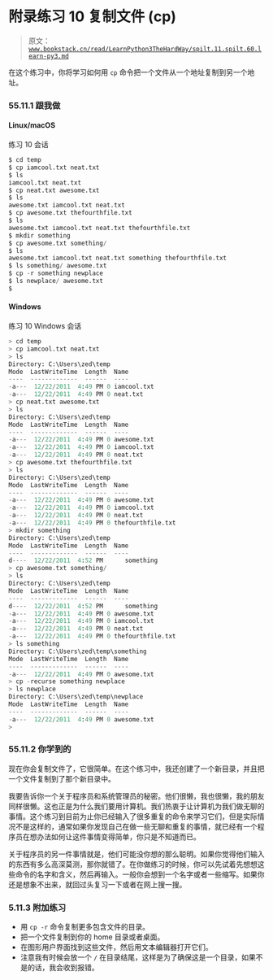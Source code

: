 # 附录练习 10 复制文件 (cp)

> 原文：[`www.bookstack.cn/read/LearnPython3TheHardWay/spilt.11.spilt.60.learn-py3.md`](https://www.bookstack.cn/read/LearnPython3TheHardWay/spilt.11.spilt.60.learn-py3.md)

在这个练习中，你将学习如何用 `cp` 命令把一个文件从一个地址复制到另一个地址。

### 55.11.1 跟我做

#### Linux/macOS

练习 10 会话

```py
$ cd temp
$ cp iamcool.txt neat.txt
$ ls
iamcool.txt neat.txt
$ cp neat.txt awesome.txt
$ ls
awesome.txt iamcool.txt neat.txt
$ cp awesome.txt thefourthfile.txt
$ ls
awesome.txt iamcool.txt neat.txt thefourthfile.txt
$ mkdir something
$ cp awesome.txt something/
$ ls
awesome.txt iamcool.txt neat.txt something thefourthfile.txt
$ ls something/ awesome.txt
$ cp -r something newplace
$ ls newplace/ awesome.txt
$
```

#### Windows

练习 10 Windows 会话

```py
> cd temp
> cp iamcool.txt neat.txt
> ls
Directory: C:\Users\zed\temp
Mode  LastWriteTime  Length  Name
----  -------------  ------  ----
-a---  12/22/2011  4:49 PM 0 iamcool.txt
-a---  12/22/2011  4:49 PM 0 neat.txt
> cp neat.txt awesome.txt
> ls
Directory: C:\Users\zed\temp
Mode  LastWriteTime  Length  Name
----  -------------  ------  ----
-a---  12/22/2011  4:49 PM 0 awesome.txt
-a---  12/22/2011  4:49 PM 0 iamcool.txt
-a---  12/22/2011  4:49 PM 0 neat.txt
> cp awesome.txt thefourthfile.txt
> ls
Directory: C:\Users\zed\temp
Mode  LastWriteTime  Length  Name
----  -------------  ------  ----
-a---  12/22/2011  4:49 PM 0 awesome.txt
-a---  12/22/2011  4:49 PM 0 iamcool.txt
-a---  12/22/2011  4:49 PM 0 neat.txt
-a---  12/22/2011  4:49 PM 0 thefourthfile.txt
> mkdir something
Directory: C:\Users\zed\temp
Mode  LastWriteTime  Length  Name
----  -------------  ------  ----
d----  12/22/2011  4:52 PM      something
> cp awesome.txt something/
> ls
Directory: C:\Users\zed\temp
Mode  LastWriteTime  Length  Name
----  -------------  ------  ----
d----  12/22/2011  4:52 PM      something
-a---  12/22/2011  4:49 PM 0 awesome.txt
-a---  12/22/2011  4:49 PM 0 iamcool.txt
-a---  12/22/2011  4:49 PM 0 neat.txt
-a---  12/22/2011  4:49 PM 0 thefourthfile.txt
> ls something
Directory: C:\Users\zed\temp\something
Mode  LastWriteTime  Length  Name
----  -------------  ------  ----
-a---  12/22/2011  4:49 PM 0 awesome.txt
> cp -recurse something newplace
> ls newplace
Directory: C:\Users\zed\temp\newplace
Mode  LastWriteTime  Length  Name
----  -------------  ------  ----
-a---  12/22/2011  4:49 PM 0 awesome.txt
>
```

### 55.11.2 你学到的

现在你会复制文件了，它很简单。在这个练习中，我还创建了一个新目录，并且把一个文件复制到了那个新目录中。

我要告诉你一个关于程序员和系统管理员的秘密。他们很懒，我也很懒，我的朋友同样很懒。这也正是为什么我们要用计算机。我们热衷于让计算机为我们做无聊的事情。这个练习到目前为止你已经输入了很多重复的命令来学习它们，但是实际情况不是这样的，通常如果你发现自己在做一些无聊和重复的事情，就已经有一个程序员在想办法如何让这件事情变得简单，你只是不知道而已。

关于程序员的另一件事情就是，他们可能没你想的那么聪明。如果你觉得他们输入的东西有多么高深莫测，那你就错了。在你做练习的时候，你可以先试着先想想这些命令的名字和含义，然后再输入。一般你会想到一个名字或者一些缩写。如果你还是想象不出来，就回过头复习一下或者在网上搜一搜。

### 5.11.3 附加练习

*   用 `cp -r` 命令复制更多包含文件的目录。
*   把一个文件复制到你的 home 目录或者桌面。
*   在图形用户界面找到这些文件，然后用文本编辑器打开它们。
*   注意我有时候会放一个 `/` 在目录结尾，这样是为了确保这是一个目录，如果不是的话，我会收到报错。